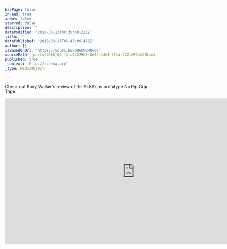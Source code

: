 ```yaml
---
hasPage: false
inFeed: true
inNav: false
starred: false
description: ''
dateModified: '2016-03-13T06:39:40.213Z'
title: ''
datePublished: '2016-03-13T06:47:09.473Z'
author: []
isBasedOnUrl: 'https://youtu.be/0Q6KVCMNvdo'
sourcePath: _posts/2016-03-13-c1c229e7-8e41-4de1-953a-f221e99de1f8.md
published: true
_context: 'http://schema.org'
_type: MediaObject

---
```

Check out Kody Walker's review of the Sk8Skins prototype No Rip Grip Tape.

<iframe src="https://cdn.embedly.com/widgets/media.html?src=https%3A%2F%2Fwww.youtube.com%2Fembed%2F0Q6KVCMNvdo%3Ffeature%3Doembed&amp;url=https%3A%2F%2Fwww.youtube.com%2Fwatch%3Fv%3D0Q6KVCMNvdo%26feature%3Dyoutu.be&amp;image=https%3A%2F%2Fi.ytimg.com%2Fvi%2F0Q6KVCMNvdo%2Fhqdefault.jpg&amp;key=b7d04c9b404c499eba89ee7072e1c4f7&amp;type=text%2Fhtml&amp;schema=youtube" width="854" height="480" scrolling="no" frameborder="0" allowfullscreen="allowfullscreen" style=""></iframe>
